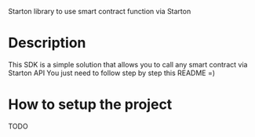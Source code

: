 Starton library to use smart contract function via Starton

# Description
This SDK is a simple solution that allows you to call any smart contract via Starton API
You just need to follow step by step this README =)

# How to setup the project

TODO
